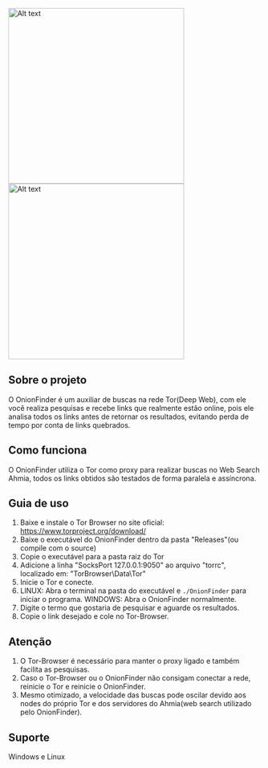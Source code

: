 <img
  src="https://user-images.githubusercontent.com/59628368/197887817-0562d295-b7e7-4ce6-a61b-0a524a18bf85.png"
  alt="Alt text"
  title="Optional title"
  style="display: inline-block; margin: 0 auto; width: 350px">
<img
  src="https://user-images.githubusercontent.com/59628368/197893103-8cd20793-097b-4400-aa46-92707de0f641.png"
  alt="Alt text"
  title="Optional title"
  style="display: inline-block; margin: 0 auto; width: 350px">
## Sobre o projeto
O OnionFinder é um auxiliar de buscas na rede Tor(Deep Web), com ele você realiza pesquisas e recebe links que realmente estão online, pois ele analisa todos os links antes de retornar os resultados, evitando perda de tempo por conta de links quebrados.
## Como funciona
O OnionFinder utiliza o Tor como proxy para realizar buscas no Web Search Ahmia, todos os links obtidos são testados de forma paralela e assíncrona.
## Guia de uso
1. Baixe e instale o Tor Browser no site oficial: https://www.torproject.org/download/
2. Baixe o executável do OnionFinder dentro da pasta "Releases"(ou compile com o source)
3. Copie o executável para a pasta raiz do Tor
4. Adicione a linha "SocksPort 127.0.0.1:9050" ao arquivo "torrc", localizado em: "TorBrowser\Data\Tor"
5. Inicie o Tor e conecte.
6. LINUX: Abra o terminal na pasta do executável e `./OnionFinder` para iniciar o programa. WINDOWS: Abra o OnionFinder normalmente.
7. Digite o termo que gostaria de pesquisar e aguarde os resultados.
8. Copie o link desejado e cole no Tor-Browser.
## Atenção
1. O Tor-Browser é necessário para manter o proxy ligado e também facilita as pesquisas.
2. Caso o Tor-Browser ou o OnionFinder não consigam conectar a rede, reinicie o Tor e reinicie o OnionFinder.
3. Mesmo otimizado, a velocidade das buscas pode oscilar devido aos nodes do próprio Tor e dos servidores do Ahmia(web search utilizado pelo OnionFinder).
## Suporte
Windows e Linux
